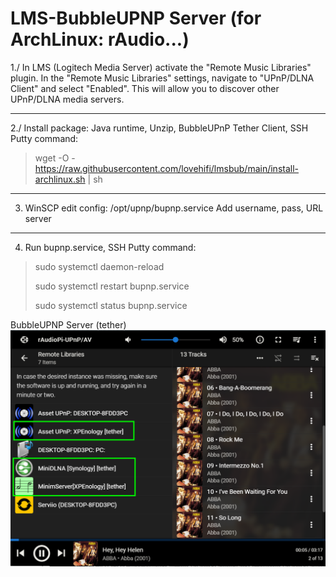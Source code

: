 # LMS-BubbleUPNP Server (for ArchLinux: rAudio...)
>
1./ In LMS (Logitech Media Server) activate the "Remote Music Libraries" plugin. In the "Remote Music Libraries" settings, navigate to "UPnP/DLNA Client" and select "Enabled". This will allow you to discover other UPnP/DLNA media servers.
> 
------------------------
>
2./ Install package: Java runtime, Unzip, BubbleUPnP Tether Client, SSH Putty command:
> wget -O - https://raw.githubusercontent.com/lovehifi/lmsbub/main/install-archlinux.sh | sh
>
------------------------
>
3. WinSCP edit config: /opt/upnp/bupnp.service
Add username, pass, URL server
>
------------------------
>
4. Run bupnp.service, SSH Putty command:
>
> sudo systemctl daemon-reload
>
> sudo systemctl restart bupnp.service
>
> sudo systemctl status bupnp.service
>

BubbleUPNP Server (tether)
![Screenshot](Screenshot.png)
